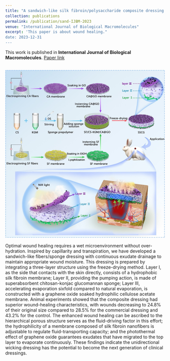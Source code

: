 ```yaml
---
title: "A sandwich-like silk fibroin/polysaccharide composite dressing with continual biofluid draining for wound exudate management. International Journal of Biological Macromolecules 2023, 263(part 4), 127000."
collection: publications
permalink: /publication/sand-IJBM-2023
venue: "International Journal of Biological Macromolecules"
excerpt: 'This paper is about wound healing."
date: 2023-12-31
---
```



This work is published in **International Journal of Biological Macromolecules**. [Paper link](https://doi.org/10.1016/j.ijbiomac.2023.127000)

<br/><img src='/images/fig1-sand-IJBM-2023.jpg'>

Optimal wound healing requires a wet microenvironment without over-hydration. Inspired by capillarity and transpiration, we have developed a sandwich-like fibers/sponge dressing with continuous exudate drainage to maintain appropriate wound moisture. This dressing is prepared by integrating a three-layer structure using the freeze-drying method. Layer I, as the side that contacts with the skin directly, consists of a hydrophobic silk fibroin membrane; Layer II, providing the pumping action, is made of superabsorbent chitosan-konjac glucomannan sponge; Layer III, accelerating evaporation sixfold compared to natural evaporation, is constructed with a graphene oxide soaked hydrophilic cellulose acetate membrane. Animal experiments showed that the composite dressing had superior wound-healing characteristics, with wounds decreasing to 24.8% of their original size compared to 28.5% for the commercial dressing and 43.2% for the control. The enhanced wound healing can be ascribed to the hierarchical porous structure serves as the fluid-driving factor in this effort; the hydrophilicity of a membrane composed of silk fibroin nanofibers is adjustable to regulate fluid-transporting capacity; and the photothermal effect of graphene oxide guarantees exudates that have migrated to the top layer to evaporate continuously. These findings indicate the unidirectional wicking dressing has the potential to become the next generation of clinical dressings.
